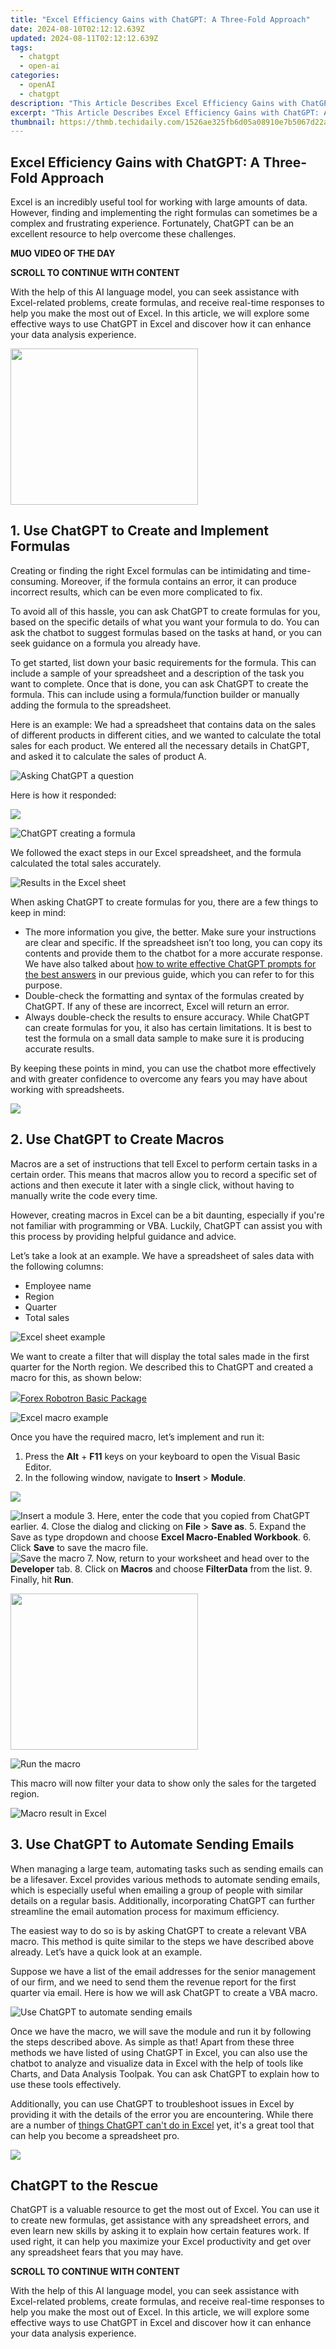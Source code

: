 ```yaml
---
title: "Excel Efficiency Gains with ChatGPT: A Three-Fold Approach"
date: 2024-08-10T02:12:12.639Z
updated: 2024-08-11T02:12:12.639Z
tags:
  - chatgpt
  - open-ai
categories:
  - openAI
  - chatgpt
description: "This Article Describes Excel Efficiency Gains with ChatGPT: A Three-Fold Approach"
excerpt: "This Article Describes Excel Efficiency Gains with ChatGPT: A Three-Fold Approach"
thumbnail: https://thmb.techidaily.com/1526ae325fb6d05a08910e7b5067d22acd2fa8b701444a0508efbde4504c1f0a.jpg
---
```


## Excel Efficiency Gains with ChatGPT: A Three-Fold Approach

 Excel is an incredibly useful tool for working with large amounts of data. However, finding and implementing the right formulas can sometimes be a complex and frustrating experience. Fortunately, ChatGPT can be an excellent resource to help overcome these challenges.

**MUO VIDEO OF THE DAY**

**SCROLL TO CONTINUE WITH CONTENT**

 With the help of this AI language model, you can seek assistance with Excel-related problems, create formulas, and receive real-time responses to help you make the most out of Excel. In this article, we will explore some effective ways to use ChatGPT in Excel and discover how it can enhance your data analysis experience.

<!-- affiliate ads begin -->
<a href="https://united.elfm.net/c/5597632/748964/4704" target="_top" id="748964"><img src="//a.impactradius-go.com/display-ad/4704-748964" border="0" alt="" width="300" height="250"/></a><img height="0" width="0" src="https://united.elfm.net/i/5597632/748964/4704" style="position:absolute;visibility:hidden;" border="0" />
<!-- affiliate ads end -->
## 1\. Use ChatGPT to Create and Implement Formulas

 Creating or finding the right Excel formulas can be intimidating and time-consuming. Moreover, if the formula contains an error, it can produce incorrect results, which can be even more complicated to fix.

 To avoid all of this hassle, you can ask ChatGPT to create formulas for you, based on the specific details of what you want your formula to do. You can ask the chatbot to suggest formulas based on the tasks at hand, or you can seek guidance on a formula you already have.

 To get started, list down your basic requirements for the formula. This can include a sample of your spreadsheet and a description of the task you want to complete. Once that is done, you can ask ChatGPT to create the formula. This can include using a formula/function builder or manually adding the formula to the spreadsheet.

 Here is an example: We had a spreadsheet that contains data on the sales of different products in different cities, and we wanted to calculate the total sales for each product. We entered all the necessary details in ChatGPT, and asked it to calculate the sales of product A.

![Asking ChatGPT a question](https://static1.makeuseofimages.com/wordpress/wp-content/uploads/2023/03/chatgpt-question.jpg)

 Here is how it responded:

<!-- affiliate ads begin -->
<a href="https://estore.winxdvd.com/order/checkout.php?PRODS=12653853&QTY=1&AFFILIATE=108875&CART=1"><img src="https://secure.avangate.com/images/merchant/bcb41ccdc4363c6848a1d760f26c28a0/products/14_videoproc-converter-ai-box.png" border="0"></a>
<!-- affiliate ads end -->
![ChatGPT creating a formula](https://static1.makeuseofimages.com/wordpress/wp-content/uploads/2023/03/chatgpt-answer.jpg)

 We followed the exact steps in our Excel spreadsheet, and the formula calculated the total sales accurately.

![Results in the Excel sheet](https://static1.makeuseofimages.com/wordpress/wp-content/uploads/2023/03/excel-sheet-results.jpg)

 When asking ChatGPT to create formulas for you, there are a few things to keep in mind:

* The more information you give, the better. Make sure your instructions are clear and specific. If the spreadsheet isn’t too long, you can copy its contents and provide them to the chatbot for a more accurate response. We have also talked about [how to write effective ChatGPT prompts for the best answers](https://www.makeuseof.com/write-effective-chatgpt-prompts-for-ai-answers/) in our previous guide, which you can refer to for this purpose.
* Double-check the formatting and syntax of the formulas created by ChatGPT. If any of these are incorrect, Excel will return an error.
* Always double-check the results to ensure accuracy. While ChatGPT can create formulas for you, it also has certain limitations. It is best to test the formula on a small data sample to make sure it is producing accurate results.

 By keeping these points in mind, you can use the chatbot more effectively and with greater confidence to overcome any fears you may have about working with spreadsheets.

<!-- affiliate ads begin -->
<a href="https://secure.2checkout.com/order/checkout.php?PRODS=4621764&QTY=1&AFFILIATE=108875&CART=1"><img src="https://www.x-mirage.com/x-mirage/img/page-home.jpg" border="0"></a>
<!-- affiliate ads end -->
## 2\. Use ChatGPT to Create Macros

 Macros are a set of instructions that tell Excel to perform certain tasks in a certain order. This means that macros allow you to record a specific set of actions and then execute it later with a single click, without having to manually write the code every time.

 However, creating macros in Excel can be a bit daunting, especially if you're not familiar with programming or VBA. Luckily, ChatGPT can assist you with this process by providing helpful guidance and advice.

 Let’s take a look at an example. We have a spreadsheet of sales data with the following columns:

* Employee name
* Region
* Quarter
* Total sales

![Excel sheet example](https://static1.makeuseofimages.com/wordpress/wp-content/uploads/2023/03/excel-sheet-example.jpg)

 We want to create a filter that will display the total sales made in the first quarter for the North region. We described this to ChatGPT and created a macro for this, as shown below:

<!-- affiliate ads begin -->
<a href="https://secure.2checkout.com/order/checkout.php?PRODS=4726960&QTY=1&AFFILIATE=108875&CART=1"><img src="https://secure.avangate.com/images/merchant/5f4f7141b65a730b4efb0e0d51f63e94/products/forexrobotronbox.gif" border="0">Forex Robotron Basic Package</a>
<!-- affiliate ads end -->
![Excel macro example](https://static1.makeuseofimages.com/wordpress/wp-content/uploads/2023/03/excel-macro-example-1.jpg)

 Once you have the required macro, let’s implement and run it:

1. Press the **Alt** \+ **F11** keys on your keyboard to open the Visual Basic Editor.
2. In the following window, navigate to **Insert** \> **Module**.  
<!-- affiliate ads begin -->
<a href="https://store.revouninstaller.com/order/checkout.php?PRODS=27889512&QTY=1&AFFILIATE=108875&CART=1"><img src="https://secure.avangate.com/images/merchant/4282ec8de8c9be897e7aff4aa231b1a4/728__90.jpg" border="0"></a>
<!-- affiliate ads end -->
![Insert a module](https://static1.makeuseofimages.com/wordpress/wp-content/uploads/2023/03/inssert-module.jpg)
3. Here, enter the code that you copied from ChatGPT earlier.
4. Close the dialog and clicking on **File** \> **Save as**.
5. Expand the Save as type dropdown and choose **Excel Macro-Enabled Workbook**.
6. Click **Save** to save the macro file.  
![Save the macro](https://static1.makeuseofimages.com/wordpress/wp-content/uploads/2023/03/save-macro.jpg)
7. Now, return to your worksheet and head over to the **Developer** tab.
8. Click on **Macros** and choose **FilterData** from the list.
9. Finally, hit **Run**.  
<!-- affiliate ads begin -->
<a href="https://homestyler.sjv.io/c/5597632/2044747/22993" target="_top" id="2044747"><img src="//a.impactradius-go.com/display-ad/22993-2044747" border="0" alt="" width="300" height="250"/></a><img height="0" width="0" src="https://imp.pxf.io/i/5597632/2044747/22993" style="position:absolute;visibility:hidden;" border="0" />
<!-- affiliate ads end -->
![Run the macro](https://static1.makeuseofimages.com/wordpress/wp-content/uploads/2023/03/run-macro.jpg)

 This macro will now filter your data to show only the sales for the targeted region.

![Macro result in Excel](https://static1.makeuseofimages.com/wordpress/wp-content/uploads/2023/03/macro-result.jpg)

## 3\. Use ChatGPT to Automate Sending Emails

 When managing a large team, automating tasks such as sending emails can be a lifesaver. Excel provides various methods to automate sending emails, which is especially useful when emailing a group of people with similar details on a regular basis. Additionally, incorporating ChatGPT can further streamline the email automation process for maximum efficiency.

 The easiest way to do so is by asking ChatGPT to create a relevant VBA macro. This method is quite similar to the steps we have described above already. Let’s have a quick look at an example.

 Suppose we have a list of the email addresses for the senior management of our firm, and we need to send them the revenue report for the first quarter via email. Here is how we will ask ChatGPT to create a VBA macro.

![Use ChatGPT to automate sending emails](https://static1.makeuseofimages.com/wordpress/wp-content/uploads/2023/03/vba-to-automate-emails.jpg)

 Once we have the macro, we will save the module and run it by following the steps described above. As simple as that! Apart from these three methods we have listed of using ChatGPT in Excel, you can also use the chatbot to analyze and visualize data in Excel with the help of tools like Charts, and Data Analysis Toolpak. You can ask ChatGPT to explain how to use these tools effectively.

 Additionally, you can use ChatGPT to troubleshoot issues in Excel by providing it with the details of the error you are encountering. While there are a number of [things ChatGPT can't do in Excel](https://www.makeuseof.com/things-to-do-excel-chatgpt-cant/) yet, it's a great tool that can help you become a spreadsheet pro.

<!-- affiliate ads begin -->
<a href="https://store.bitdefender.com/affiliate.php?ACCOUNT=BITLATIN&AFFILIATE=108875&PATH=http%3A%2F%2Fwww.bitdefender.com%2Fbusiness%3FAFFILIATE%3D108875%26RESOURCE%3D30%2525%2BOff%2Ball%2BGravityZone%2BProducts"><img src="https://www.bitdefender.com/content/dam/bitdefender/business/campaign/1200X628.png" border="0"></a>
<!-- affiliate ads end -->
## ChatGPT to the Rescue

 ChatGPT is a valuable resource to get the most out of Excel. You can use it to create new formulas, get assistance with any spreadsheet errors, and even learn new skills by asking it to explain how certain features work. If used right, it can help you maximize your Excel productivity and get over any spreadsheet fears that you may have.

**SCROLL TO CONTINUE WITH CONTENT**

 With the help of this AI language model, you can seek assistance with Excel-related problems, create formulas, and receive real-time responses to help you make the most out of Excel. In this article, we will explore some effective ways to use ChatGPT in Excel and discover how it can enhance your data analysis experience.

<ins class="adsbygoogle"
     style="display:block"
     data-ad-format="autorelaxed"
     data-ad-client="ca-pub-7571918770474297"
     data-ad-slot="1223367746"></ins>



<ins class="adsbygoogle"
     style="display:block"
     data-ad-client="ca-pub-7571918770474297"
     data-ad-slot="8358498916"
     data-ad-format="auto"
     data-full-width-responsive="true"></ins>



